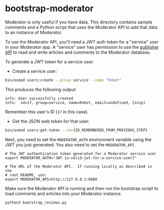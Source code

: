 # bootstrap-moderator

Moderator is only useful if you have data. This directory contains sample comments
and a Python script that uses the Moderator API to add that data to an instance
of Moderator.

To use the Moderator API, you'll need a JWT auth token for a "service" user in
your Moderator app. A "service" user has permission to use the
[publisher API](../docs/osmod_publisher_api.md) to read and write articles and
comments to the Moderator database.

To generate a JWT token for a service user:

* Create a service user:

```bash
bin/osmod users:create --group service --name "Robot"
```

This produces the following output:

```
info: User successfully created
info:  id=17, group=service, name=Robot, email=undefined, [snip]
```

Remember this user's ID (`17` in this case).

* Get the JSON web token for that user:

```bash
bin/osmod users:get-token --id={ID_REMEMBERED_FROM_PREVIOUS_STEP}
```

Next, you need to set the `MODERATOR_AUTH` environment variable using the JWT
you just generated. You also need to set the `MODERATOR_API`.

```shell
# The JWT authentication token generated for a Moderator service user
export MODERATOR_AUTH="JWT {a-valid-jwt-for-a-service-user}"

# The URL of the Moderator API.  If running locally as described in the
# root README, use:
export MODERATOR_API=http://127.0.0.1:8080
```

Make sure the Moderator API is running and then run the bootstrap script to load
comments and articles into your Moderator instance.
```
python3 bootstrap_reviews.py
```
